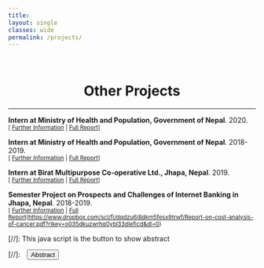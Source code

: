 ```yaml
---
title: 
layout: single
classes: wide
permalink: /projects/
---
```

<br/> 

<!-- Google Tag Manager (noscript) -->
<noscript><iframe src="https://www.googletagmanager.com/ns.html?id=GTM-PNS829G"
height="0" width="0" style="display:none;visibility:hidden"></iframe></noscript>
<!-- End Google Tag Manager (noscript) -->

# <center>  Other Projects </center>
- - -

**Intern at Ministry of Health and Population, Government of Nepal**. 2020.<br/>
<small>[ <a href="#/" onclick="visib('nutrition')">Further Information</a> | [Full Report](https://www.dropbox.com/scl/fi/1r2kawg7sainoi5a6zuyr/Report-on-costing-of-NNS-final.pdf?rlkey=3b7j78d8175jsrfbxb0v7nf46&dl=0)] </small>

<div id="nutrition" style="display: none; text-align: justify; line-height: 1.2" ><small>

Working on a project 'Costing Model for National Nutrition Strategy' under the guidance of Dr. Devi Prasad Prasai, I helped in the design of a sustainable costing model for Nutrition Specific Interventions for nutrition programmes that will feed for National Nutrition Action Plan 2020/2021 to 2024/2025 at the federal, provincial and local government level. The project was undertaken with a view to keep Nepal on-track of attaining UN Sustainable Development Goals on nutrition.

</small><br><br/></div>

**Intern at Ministry of Health and Population, Government of Nepal**. 2018-2019.<br/>
<small>[ <a href="#/" onclick="visib('health')">Further Information</a> | [Full Report](https://www.dropbox.com/scl/fi/dqdzu6i8dkm5fesx9trwf/Report-on-cost-analysis-of-cancer.pdf?rlkey=o035dkuzwrhq0ybl33dleficd&dl=0)]</small>

<div id="health" style="display: none; text-align: justify; line-height: 1.2" ><small>

I worked on a project 'Cost Analysis of Diagnosis and Treatment of Tobacco Related Cancer' with a goal to determine the direct medical and nonmedical costs, and wage loss (productivity) due to tobacco related cancer. Supervised by Dr. Devi Prasad Prasai, I helped conduct a hospital based descriptive, cross sectional, quantitative study and analyzed the data in SPSS to calculate the descriptive statistics.

</small><br><br/></div>

**Intern at Birat Multipurpose Co-operative Ltd., Jhapa, Nepal**. 2019.<br/>
<small>[ <a href="#/" onclick="visib('birat')">Further Information</a> | [Full Report](https://www.dropbox.com/scl/fi/44on6rt6lzwh8yzr6xlnd/Semester-Project.docx?rlkey=busgepx9n2y0k6gd6hi22v3bp&dl=0)] </small>

<div id="birat" style="display: none; text-align: justify; line-height: 1.2" ><small>

During my internship at Birat Multipurpose Co-operative Limited (BMCL), I worked in both the Customer Service Department (CSD) and the Loan Department. My responsibilities in the CSD included dealing with customer inquiries, opening and closing accounts, issuing cheque books, and updating KYC forms. In the Loan Department, I was involved in scanning documents, accepting loan installments, and writing security documents under supervision. This experience allowed me to develop significant communication and interpersonal skills, as well as practical knowledge in financial services and customer relations.

</small><br><br/></div>

**Semester Project on Prospects and Challenges of Internet Banking in Jhapa, Nepal**. 2018-2019.<br/>
<small>[ <a href="#/" onclick="visib('internet')">Further Information</a> | [Full Report](https://www.dropbox.com/scl/fi/s8dxiyb0ifyf32u198rrv/Internet-Banking.docx?rlkey=p9f058yjkaiz89e9qc0shwq8o&dl=0)(https://www.dropbox.com/scl/fi/dqdzu6i8dkm5fesx9trwf/Report-on-cost-analysis-of-cancer.pdf?rlkey=o035dkuzwrhq0ybl33dleficd&dl=0) </small>

<div id="internet" style="display: none; text-align: justify; line-height: 1.2" ><small>

During my internship project, as a part of the BBA curriculum, I focused on understanding the current state and future potential of internet banking services in Birtamode, Nepal. I conducted a survey with 60 banking customers in Birtamode-4 to gather data on their awareness, usage, and perceptions of internet banking. The analysis revealed that while a significant majority of respondents were aware of internet banking, many still did not use it due to reasons such as lack of familiarity, security concerns, and inadequate access to the internet. My findings suggest that increasing financial literacy, improving security measures, and enhancing the user-friendliness of internet banking platforms could significantly boost the adoption of internet banking services in the region.

</small><br><br/></div>

[//]: This java script is the button to show abstract
<script>
 function visib(id) {
  var x = document.getElementById(id);
  if (x.style.display === "block") {
    x.style.display = "none";
  } else {
    x.style.display = "block";
  }
}
</script>

[//]:&emsp;<button onclick="visib('polariz')" class="btn btn--inverse btn--small">Abstract</button>







